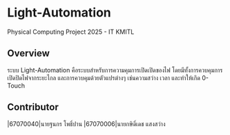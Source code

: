 # Light-Automation
Physical Computing Project 2025 - IT KMITL

## Overview
ระบบ Light-Automation คือระบบสำหรับการความคุมการเปิดเปิดของไฟ โดยมีทั้งการควบคุมการเปิดปิดไฟจากระยะไกล และการควบคุมด้วยตัวแปรต่างๆ เช่นความสว่าง เวลา และทำให้เกิด 0-Touch

## Contributor
|67070040|นายฐนกร โพธิ์ปาน
|67070006|นายกษิดิ์เดช แสงสว่าง

